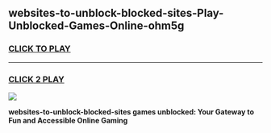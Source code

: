 
## websites-to-unblock-blocked-sites-Play-Unblocked-Games-Online-ohm5g
<h3>
<a href="https://premium76.site?title=websites-to-unblock-blocked-sites&ref=25A">CLICK TO PLAY</a></h3>
<hr>

<h3>
<a href="https://premium76.site?title=websites-to-unblock-blocked-sites&ref=25A">CLICK 2 PLAY</a>
  
</h3>

<a href="https://premium76.site?title=websites-to-unblock-blocked-sites&ref=25A"><img src="https://clearcache.store/games.png"></a>


**websites-to-unblock-blocked-sites games unblocked: Your Gateway to Fun and Accessible Online Gaming**
